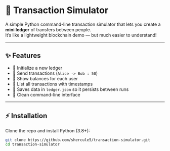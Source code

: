 # 🧾 Transaction Simulator

A simple Python command-line transaction simulator that lets you create a **mini ledger** of transfers between people.  
It’s like a lightweight blockchain demo — but much easier to understand!

---

## ✨ Features
- 🔹 Initialize a new ledger
- 🔹 Send transactions (`Alice -> Bob : 50`)
- 🔹 Show balances for each user
- 🔹 List all transactions with timestamps
- 🔹 Saves data in `ledger.json` so it persists between runs
- 🔹 Clean command-line interface

---

## ⚡ Installation

Clone the repo and install Python (3.8+):

```bash
git clone https://github.com/shercule5/transaction-simulator.git
cd transaction-simulator
